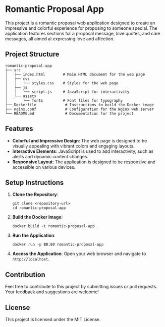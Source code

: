 # Romantic Proposal App

This project is a romantic proposal web application designed to create an impressive and colorful experience for proposing to someone special. The application features sections for a proposal message, love quotes, and care messages, all aimed at expressing love and affection.

## Project Structure

```
romantic-proposal-app
├── src
│   ├── index.html        # Main HTML document for the web page
│   ├── css
│   │   └── styles.css    # Styles for the web page
│   ├── js
│   │   └── script.js     # JavaScript for interactivity
│   └── assets
│       └── fonts         # Font files for typography
├── Dockerfile             # Instructions to build the Docker image
├── nginx.conf             # Configuration for the Nginx web server
└── README.md              # Documentation for the project
```

## Features

- **Colorful and Impressive Design**: The web page is designed to be visually appealing with vibrant colors and engaging layouts.
- **Interactive Elements**: JavaScript is used to add interactivity, such as alerts and dynamic content changes.
- **Responsive Layout**: The application is designed to be responsive and accessible on various devices.

## Setup Instructions

1. **Clone the Repository**:
   ```
   git clone <repository-url>
   cd romantic-proposal-app
   ```

2. **Build the Docker Image**:
   ```
   docker build -t romantic-proposal-app .
   ```

3. **Run the Application**:
   ```
   docker run -p 80:80 romantic-proposal-app
   ```

4. **Access the Application**:
   Open your web browser and navigate to `http://localhost`.

## Contribution

Feel free to contribute to this project by submitting issues or pull requests. Your feedback and suggestions are welcome!

## License

This project is licensed under the MIT License.